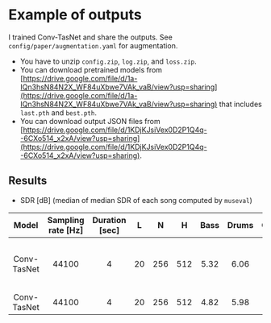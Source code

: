 # Example of outputs
I trained Conv-TasNet and share the outputs. See `config/paper/augmentation.yaml` for augmentation.
- You have to unzip `config.zip`, `log.zip`, and `loss.zip`.
- You can download pretrained models from [https://drive.google.com/file/d/1a-IQn3hsN84N2X_WF84uXbwe7VAk_vaB/view?usp=sharing](https://drive.google.com/file/d/1a-IQn3hsN84N2X_WF84uXbwe7VAk_vaB/view?usp=sharing) that includes `last.pth` and `best.pth`.
- You can download output JSON files from [https://drive.google.com/file/d/1KDjKJsiVex0D2P1Q4q--6CXo514_x2xA/view?usp=sharing](https://drive.google.com/file/d/1KDjKJsiVex0D2P1Q4q--6CXo514_x2xA/view?usp=sharing).

## Results
- SDR [dB] (median of median SDR of each song computed by `museval`)

| Model | Sampling rate [Hz] | Duration [sec] | L | N | H | Bass | Drums | Other | Vocals | Accompaniment | Average | Note |
| :---: | :---: | :---: | :---: | :---: | :---: | :---: | :---: | :---: | :---: | :---: | :---: | :---: |
| Conv-TasNet | 44100 | 4 | 20 | 256 | 512 | 5.32 | 6.06 | 4.00 | 6.04 | 12.33 | 5.35 | Epoch is chosen by validation loss. |
| Conv-TasNet | 44100 | 4 | 20 | 256 | 512 | 4.82 | 5.98 | 3.73 | 6.06 | 12.32 | 5.15 | After 100 epochs. |